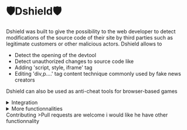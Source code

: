 # 🛡️Dshield🛡️
Dshield was built to give the possibility to the web developer to detect modifications of the source code of their site by third parties such as legitimate customers or other malicious actors.
Dshield allows to

 - Detect the opening of the devtool
 - Detect unauthorized changes to source code like
 -    Adding 'script, style, iframe' tag 
 - Editing  'div,p....' tag content technique commonly used by fake news creators

Dshield can also be used as anti-cheat tools for browser-based games
<details><summary>Integration</summary>
<p>
Add the script tag with the correct path for Dshield.js file  after </body> balise 
### initialisation

    
    
           //start the Dshield 
           Dshield.start(callback1,callback2);
           //callback1 is triggered when it detects    the opening of the devtool
        //callback2 is triggered when it detects unauthorized changes
        
</p>
</details>
<details><summary>More functionnalities </summary>
<p>


 - ### Get data

            var data=Dshield.data;

</p>
</details>
Contributing
>Pull requests are welcome i would like he have other functionnality



